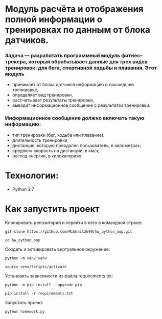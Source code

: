# Модуль расчёта и отображения полной информации о тренировках по данным от блока датчиков.

### Задача — разработать программный модуль фитнес-трекера, который обрабатывает данные для трех видов тренировок: для бега, спортивной ходьбы и плавания. Этот модуль

- принимает от блока датчиков информацию о прошедшей тренировке,
- определяет вид тренировки,
- рассчитывает результаты тренировки,
- выводит информационное сообщение о результатах тренировки.
### Информационное сообщение должно включать такую информацию:

- тип тренировки (бег, ходьба или плавание);
- длительность тренировки;
- дистанция, которую преодолел пользователь, в километрах;
- среднюю скорость на дистанции, в км/ч;
- расход энергии, в килокалориях.
# Технологии:
- Python 3.7
# Как запустить проект
Клонировать репозиторий и перейти в него в командной строке:

```
git clone https://github.com/Mikhail2690/hw_python_oop.git
```
```
cd hw_python_oop
```
Cоздать и активировать виртуальное окружение:

```
python -m venv venv
```
```
source venv/Scripts/activate
```
Установить зависимости из файла requirements.txt:

```
python -m pip install --upgrade pip
```
```
pip install -r requirements.txt
```
Запустить проект:
```
python homework.py
```
